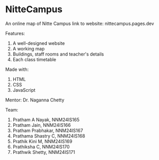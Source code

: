 # NitteCampus
An online map of Nitte Campus
link to website: nittecampus.pages.dev

Features: 
  1. A well-designed website
  2. A working map
  3. Buildings, staff rooms and teacher's details
  4. Each class timetable

Made with: 
  1. HTML
  2. CSS
  3. JavaScript


Mentor:
  Dr. Naganna Chetty
  
Team: 
  1. Pratham A Nayak, NNM24IS165
  2. Pratham Jain, NNM24IS166
  3. Pratham Prabhakar, NNM24IS167
  4. Prathama Shastry C, NNM24IS168
  5. Prathik Kini M, NNM24IS169
  6. Prathiksha C, NNM24IS170
  7. Prathwik Shetty, NNM24IS171
